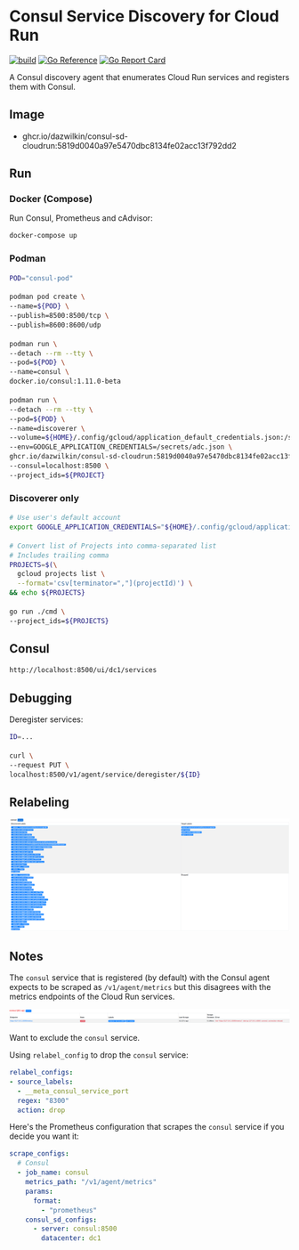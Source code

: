 # Consul Service Discovery for Cloud Run

[![build](https://github.com/DazWilkin/consul-sd-cloudrun/actions/workflows/build.yaml/badge.svg)](https://github.com/DazWilkin/consul-sd-cloudrun/actions/workflows/build.yaml)
[![Go Reference](https://pkg.go.dev/badge/github.com/DazWilkin/consul-sd-cloudrun.svg)](https://pkg.go.dev/github.com/DazWilkin/consul-sd-cloudrun)
[![Go Report Card](https://goreportcard.com/badge/github.com/dazwilkin/consul-sd-cloudrun)](https://goreportcard.com/report/github.com/dazwilkin/consul-sd-cloudrun)

A Consul discovery agent that enumerates Cloud Run services and registers them with Consul.

## Image

+ ghcr.io/dazwilkin/consul-sd-cloudrun:5819d0040a97e5470dbc8134fe02acc13f792dd2

## Run

### Docker (Compose)

Run Consul, Prometheus and cAdvisor:

```bash
docker-compose up
```

### Podman

```bash
POD="consul-pod"

podman pod create \
--name=${POD} \
--publish=8500:8500/tcp \
--publish=8600:8600/udp 

podman run \
--detach --rm --tty \
--pod=${POD} \
--name=consul \
docker.io/consul:1.11.0-beta

podman run \
--detach --rm --tty \
--pod=${POD} \
--name=discoverer \
--volume=${HOME}/.config/gcloud/application_default_credentials.json:/secrets/adc.json \
--env=GOOGLE_APPLICATION_CREDENTIALS=/secrets/adc.json \
ghcr.io/dazwilkin/consul-sd-cloudrun:5819d0040a97e5470dbc8134fe02acc13f792dd2 \
--consul=localhost:8500 \
--project_ids=${PROJECT}
```

### Discoverer only

```bash
# Use user's default account
export GOOGLE_APPLICATION_CREDENTIALS="${HOME}/.config/gcloud/application_default_credentials.json"

# Convert list of Projects into comma-separated list
# Includes trailing comma
PROJECTS=$(\
  gcloud projects list \
  --format='csv[terminator=","](projectId)') \
&& echo ${PROJECTS}

go run ./cmd \
--project_ids=${PROJECTS}
```

## Consul

```bash
http://localhost:8500/ui/dc1/services
```


## Debugging

Deregister services:

```bash
ID=...

curl \
--request PUT \
localhost:8500/v1/agent/service/deregister/${ID}
```

## Relabeling

![relabeling](/images/relabeling.png)

## Notes

The `consul` service that is registered (by default) with the Consul agent expects to be scraped as `/v1/agent/metrics` but this disagrees with the metrics endpoints of the Cloud Run services.

![`consul` service](/images/consulservice.png)

Want to exclude the `consul` service.

Using `relabel_config` to drop the `consul` service:

```YAML
relabel_configs:
- source_labels:
  - __meta_consul_service_port
  regex: "8300"
  action: drop
```

Here's the Prometheus configuration that scrapes the `consul` service if you decide you want it:

```YAML
scrape_configs:
  # Consul
  - job_name: consul
    metrics_path: "/v1/agent/metrics"
    params:
      format:
        - "prometheus"
    consul_sd_configs:
      - server: consul:8500
        datacenter: dc1
```
